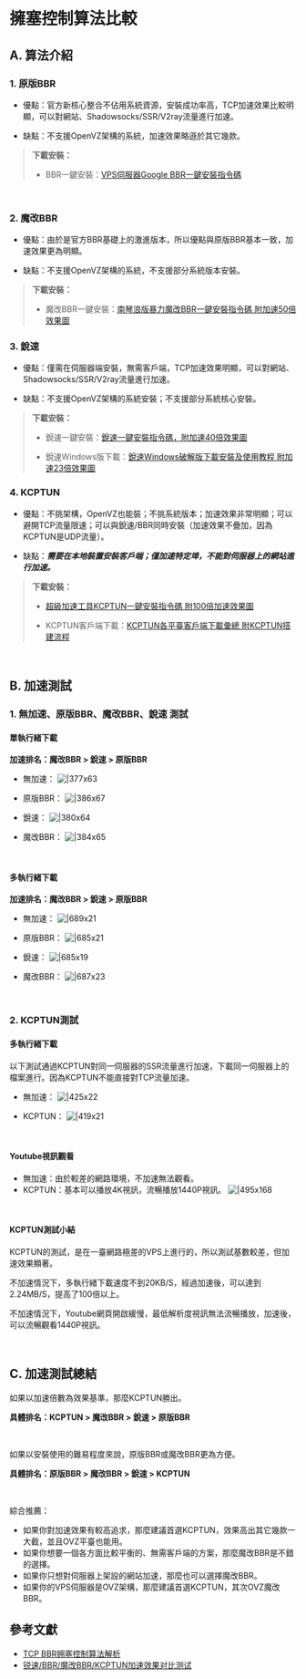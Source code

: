 # 擁塞控制算法比較
## A. 算法介紹

### 1. 原版BBR

* 優點：官方新核心整合不佔用系統資源，安裝成功率高，TCP加速效果比較明顯，可以對網站、Shadowsocks/SSR/V2ray流量進行加速。

* 缺點：不支援OpenVZ架構的系統，加速效果略遜於其它幾款。

> **下載安裝：**
> * BBR一鍵安裝：[VPS伺服器Google BBR一鍵安裝指令碼](https://ssr.tools/199)

 

### 2. 魔改BBR

* 優點：由於是官方BBR基礎上的激進版本，所以優點與原版BBR基本一致，加速效果更為明顯。

* 缺點：不支援OpenVZ架構的系統，不支援部分系統版本安裝。

> **下載安裝：**
> * 魔改BBR一鍵安裝：[南琴浪版暴力魔改BBR一鍵安裝指令碼 附加速50倍效果圖](https://ssr.tools/550)

### 3. 銳速

* 優點：僅需在伺服器端安裝，無需客戶端，TCP加速效果明顯，可以對網站、Shadowsocks/SSR/V2ray流量進行加速。

* 缺點：不支援OpenVZ架構的系統安裝；不支援部分系統核心安裝。

> **下載安裝：**
> * 銳速一鍵安裝：[銳速一鍵安裝指令碼，附加速40倍效果圖](https://ssr.tools/533)
> 
> * 銳速Windows版下載：[銳速Windows破解版下載安裝及使用教程 附加速23倍效果圖](https://ssr.tools/573)

### 4. KCPTUN

* 優點：不挑架構，OpenVZ也能裝；不挑系統版本；加速效果非常明顯；可以避開TCP流量限速；可以與銳速/BBR同時安裝（加速效果不疊加，因為KCPTUN是UDP流量）。

* 缺點：***需要在本地裝置安裝客戶端；僅加速特定埠，不能對伺服器上的網站進行加速。***

> **下載安裝：**
> * [超級加速工具KCPTUN一鍵安裝指令碼 附100倍加速效果圖](https://ssr.tools/588)
> 
> * KCPTUN客戶端下載：[KCPTUN各平臺客戶端下載彙總 附KCPTUN搭建流程](https://ssr.tools/637)

 

## B. 加速測試



### 1. 無加速、原版BBR、魔改BBR、銳速 測試
#### 單執行緒下載
**加速排名：魔改BBR > 銳速 > 原版BBR**

* 無加速：
![|377x63](https://ssr.tools/wp-content/uploads/%E6%97%A0-%E4%B8%8B%E8%BD%BD-2018-11-28_103211.jpg)

* 原版BBR：
![|386x67](https://ssr.tools/wp-content/uploads/BBR-%E4%B8%8B%E8%BD%BD-2018-11-28_112822.jpg)

* 銳速：
![|380x64](https://ssr.tools/wp-content/uploads/%E9%94%90%E9%80%9F-%E4%B8%8B%E8%BD%BD-2018-11-28_104112.jpg)

* 魔改BBR：
![|384x65](https://ssr.tools/wp-content/uploads/MBBR-%E4%B8%8B%E8%BD%BD2018-11-28_094608.jpg)



 

#### 多執行緒下載
**加速排名：魔改BBR > 銳速 > 原版BBR**

* 無加速：
![|689x21](https://ssr.tools/wp-content/uploads/%E6%97%A0-%E4%B8%8B%E8%BD%BD-2018-11-28_104456.jpg)

* 原版BBR：
![|685x21](https://ssr.tools/wp-content/uploads/BBR-%E4%B8%8B%E8%BD%BD-2018-11-28_113008.jpg)

* 銳速：
![|685x19](https://ssr.tools/wp-content/uploads/%E9%94%90%E9%80%9F-%E4%B8%8B%E8%BD%BD-2018-11-28_104300.jpg)

* 魔改BBR：
![|687x23](https://ssr.tools/wp-content/uploads/MBBR-%E4%B8%8B%E8%BD%BD-2018-11-28_094722.jpg)


 

### 2. KCPTUN測試

#### 多執行緒下載

以下測試通過KCPTUN對同一伺服器的SSR流量進行加速，下載同一伺服器上的檔案進行。因為KCPTUN不能直接對TCP流量加速。

* 無加速：
![|425x22](https://ssr.tools/wp-content/uploads/2018-11-22_112903.jpg)

* KCPTUN：
![|419x21](https://ssr.tools/wp-content/uploads/2018-11-22_112654.jpg)

 

#### Youtube視訊觀看

* 無加速：由於較差的網路環境，不加速無法觀看。
* KCPTUN：基本可以播放4K視訊，流暢播放1440P視訊。
![|495x168](https://ssr.tools/wp-content/uploads/2018-11-22_111102.jpg)

 
#### KCPTUN測試小結

KCPTUN的測試，是在一臺網路極差的VPS上進行的，所以測試基數較差，但加速效果顯著。

不加速情況下，多執行緒下載速度不到20KB/S，經過加速後，可以達到2.24MB/S，提高了100倍以上。

不加速情況下，Youtube網頁開啟緩慢，最低解析度視訊無法流暢播放，加速後，可以流暢觀看1440P視訊。

 

## C. 加速測試總結

如果以加速倍數為效果基準，那麼KCPTUN勝出。

**具體排名：KCPTUN > 魔改BBR > 銳速 > 原版BBR**

 

如果以安裝使用的難易程度來說，原版BBR或魔改BBR更為方便。

**具體排名：原版BBR > 魔改BBR > 銳速 > KCPTUN**

 

綜合推薦：

* 如果你對加速效果有較高追求，那麼建議首選KCPTUN，效果高出其它幾款一大截，並且OVZ平臺也能用。
* 如果你想要一個各方面比較平衡的、無需客戶端的方案，那麼魔改BBR是不錯的選擇。
* 如果你只想對伺服器上架設的網站加速，那麼也可以選擇魔改BBR。
* 如果你的VPS伺服器是OVZ架構，那麼建議首選KCPTUN，其次OVZ魔改BBR。

## 參考文獻
* [TCP BBR拥塞控制算法解析](https://blog.csdn.net/ebay/article/details/76252481)
* [锐速/BBR/魔改BBR/KCPTUN加速效果对比测试](https://ssr.tools/674)